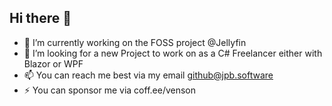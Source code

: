 ## Hi there 👋
- 🔭 I’m currently working on the FOSS project @Jellyfin
- 👯 I’m looking for a new Project to work on as a C# Freelancer either with Blazor or WPF
- 📫 You can reach me best via my email github@jpb.software
- ⚡ You can sponsor me via coff.ee/venson

<!--
**JPVenson/JPVenson** is a ✨ _special_ ✨ repository because its `README.md` (this file) appears on your GitHub profile.

Here are some ideas to get you started:

- 🔭 I’m currently working on ...
- 🌱 I’m currently learning ...
- 👯 I’m looking to collaborate on ...
- 🤔 I’m looking for help with ...
- 💬 Ask me about ...
- 📫 How to reach me: ...
- 😄 Pronouns: ...
- ⚡ Fun fact: ...
-->
